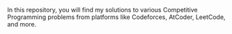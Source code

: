 In this repository, you will find my solutions to various Competitive Programming problems from platforms like Codeforces, AtCoder, LeetCode, and more.
